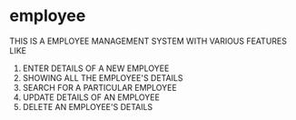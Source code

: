 # employee
THIS IS A EMPLOYEE MANAGEMENT SYSTEM WITH VARIOUS FEATURES LIKE 
1. ENTER DETAILS OF A NEW EMPLOYEE
2. SHOWING ALL THE EMPLOYEE'S DETAILS
3. SEARCH FOR A PARTICULAR EMPLOYEE
4. UPDATE DETAILS OF AN EMPLOYEE
5. DELETE AN EMPLOYEE'S DETAILS 
